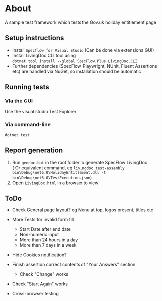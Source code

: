 ﻿# About
A sample test framework which tests the Gov.uk holiday entitlement page

## Setup instructions
* Install `Specflow for Visual Studio` (Can be done via extensions GUI)
* Install LivingDoc CLI tool using  
    `dotnet tool install --global SpecFlow.Plus.LivingDoc.CLI`
* Further dependencies (SpecFlow, Playwright, NUnit, Fluent Assertions etc) are handled via NuGet, so installation should be automatic

## Running tests
### Via the GUI
Use the visual studio Test Explorer
### Via command-line
`dotnet test`

## Report generation
1. Run `gendoc.bat` in the root folder to generate SpecFlow LivingDoc  
  ( Or equivalent command, eg `livingdoc test-assembly bin\Debug\net6.0\HolidayEntitlement.dll -t bin\Debug\net6.0\TestExecution.json`)
2. Open `LivingDoc.html` in a browser to view

## ToDo

* Check General page layout? eg Menu at top, logos present, titles etc

* More Tests for invalid form fill
	- Start Date after end date
	- Non-numeric input
	- More than 24 hours in a day
	- More than 7 days in a week

* Hide Cookies notification?

* Finish assertion correct contents of "Your Answers" section
	- Check "Change" works

* Check "Start Again" works

* Cross-browser testing



